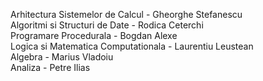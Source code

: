 Arhitectura Sistemelor de Calcul - Gheorghe Stefanescu \
Algoritmi si Structuri de Date - Rodica Ceterchi \
Programare Procedurala - Bogdan Alexe  \
Logica si Matematica Computationala - Laurentiu Leustean \
Algebra - Marius Vladoiu \
Analiza - Petre Ilias

